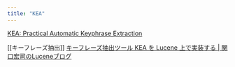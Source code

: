 ```yaml
---
title: "KEA"
---
```


[KEA: Practical Automatic Keyphrase Extraction](https://www.cs.waikato.ac.nz/~ml/publications/2005/chap_Witten-et-al_Windows.pdf)



[[キーフレーズ抽出]]
[キーフレーズ抽出ツール KEA を Lucene 上で実装する | 関口宏司のLuceneブログ](http://lucene.jugem.jp/?eid=483&pagenum=5#gsc.tab=0)
